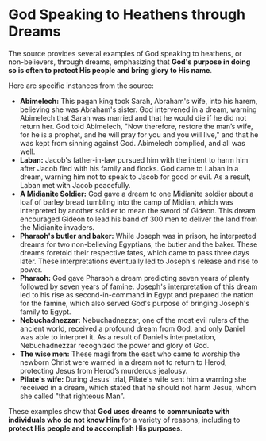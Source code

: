﻿# God Speaking to Heathens through Dreams

The source provides several examples of God speaking to heathens, or non-believers, through dreams, emphasizing that **God's purpose in doing so is often to protect His people and bring glory to His name**.

Here are specific instances from the source:

*   **Abimelech:** This pagan king took Sarah, Abraham's wife, into his harem, believing she was Abraham's sister. God intervened in a dream, warning Abimelech that Sarah was married and that he would die if he did not return her. God told Abimelech, "Now therefore, restore the man’s wife, for he is a prophet, and he will pray for you and you will live," and that he was kept from sinning against God. Abimelech complied, and all was well.
*   **Laban:** Jacob's father-in-law pursued him with the intent to harm him after Jacob fled with his family and flocks. God came to Laban in a dream, warning him not to speak to Jacob for good or evil. As a result, Laban met with Jacob peacefully.
*   **A Midianite Soldier:** God gave a dream to one Midianite soldier about a loaf of barley bread tumbling into the camp of Midian, which was interpreted by another soldier to mean the sword of Gideon. This dream encouraged Gideon to lead his band of 300 men to deliver the land from the Midianite invaders.
*   **Pharaoh's butler and baker:** While Joseph was in prison, he interpreted dreams for two non-believing Egyptians, the butler and the baker. These dreams foretold their respective fates, which came to pass three days later. These interpretations eventually led to Joseph's release and rise to power.
*    **Pharaoh:** God gave Pharaoh a dream predicting seven years of plenty followed by seven years of famine. Joseph's interpretation of this dream led to his rise as second-in-command in Egypt and prepared the nation for the famine, which also served God's purpose of bringing Joseph's family to Egypt.
*   **Nebuchadnezzar:**  Nebuchadnezzar, one of the most evil rulers of the ancient world, received a profound dream from God, and only Daniel was able to interpret it. As a result of Daniel’s interpretation, Nebuchadnezzar recognized the power and glory of God.
*   **The wise men:** These magi from the east who came to worship the newborn Christ were warned in a dream not to return to Herod, protecting Jesus from Herod’s murderous jealousy.
*   **Pilate's wife:** During Jesus' trial, Pilate's wife sent him a warning she received in a dream, which stated that he should not harm Jesus, whom she called "that righteous Man”.

These examples show that **God uses dreams to communicate with individuals who do not know Him** for a variety of reasons, including to **protect His people and to accomplish His purposes**.
